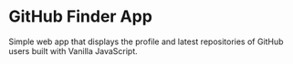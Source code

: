 # GitHub Finder App

Simple web app that displays the profile and latest repositories of GitHub users built with Vanilla JavaScript.
